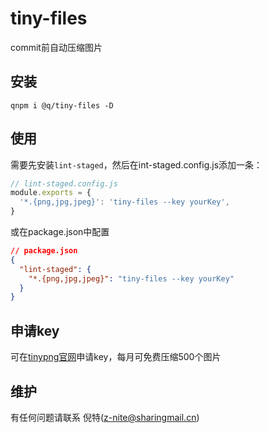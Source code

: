 # tiny-files
commit前自动压缩图片
## 安装
```
qnpm i @q/tiny-files -D
```
## 使用
需要先安装`lint-staged`，然后在int-staged.config.js添加一条：
``` js
// lint-staged.config.js
module.exports = {
  '*.{png,jpg,jpeg}': 'tiny-files --key yourKey',
}
```
或在package.json中配置
```json
// package.json
{
  "lint-staged": {
    "*.{png,jpg,jpeg}": "tiny-files --key yourKey"
  }
}
```
## 申请key
可在[tinypng官网](https://tinypng.com/developers)申请key，每月可免费压缩500个图片
## 维护
有任何问题请联系 倪特(<z-nite@sharingmail.cn>)